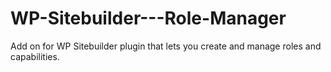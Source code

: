 # WP-Sitebuilder---Role-Manager
Add on for WP Sitebuilder plugin that lets you create and manage roles and capabilities.
